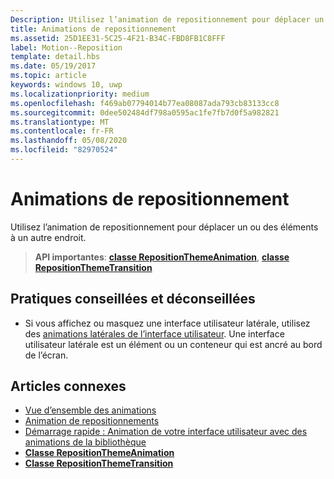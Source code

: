 ```yaml
---
Description: Utilisez l’animation de repositionnement pour déplacer un ou des éléments à un autre endroit.
title: Animations de repositionnement
ms.assetid: 25D1EE31-5C25-4F21-B34C-FBD8FB1C8FFF
label: Motion--Reposition
template: detail.hbs
ms.date: 05/19/2017
ms.topic: article
keywords: windows 10, uwp
ms.localizationpriority: medium
ms.openlocfilehash: f469ab07794014b77ea08087ada793cb83133cc8
ms.sourcegitcommit: 0dee502484df798a0595ac1fe7fb7d0f5a982821
ms.translationtype: MT
ms.contentlocale: fr-FR
ms.lasthandoff: 05/08/2020
ms.locfileid: "82970524"
---
```

# <a name="reposition-animations"></a>Animations de repositionnement



Utilisez l’animation de repositionnement pour déplacer un ou des éléments à un autre endroit.

> **API importantes**: [**classe RepositionThemeAnimation**](https://docs.microsoft.com/uwp/api/Windows.UI.Xaml.Media.Animation.RepositionThemeAnimation), [**classe RepositionThemeTransition**](https://docs.microsoft.com/uwp/api/Windows.UI.Xaml.Media.Animation.RepositionThemeTransition)

## <a name="dos-and-donts"></a>Pratiques conseillées et déconseillées


-   Si vous affichez ou masquez une interface utilisateur latérale, utilisez des [animations latérales de l’interface utilisateur](motion-edgebased.md). Une interface utilisateur latérale est un élément ou un conteneur qui est ancré au bord de l’écran.


## <a name="related-articles"></a>Articles connexes

* [Vue d’ensemble des animations](https://docs.microsoft.com/windows/uwp/graphics/animations-overview)
* [Animation de repositionnements](https://docs.microsoft.com/previous-versions/windows/apps/jj649434(v=win.10))
* [Démarrage rapide : Animation de votre interface utilisateur avec des animations de la bibliothèque](https://docs.microsoft.com/previous-versions/windows/apps/hh452703(v=win.10))
* [**Classe RepositionThemeAnimation**](https://docs.microsoft.com/uwp/api/Windows.UI.Xaml.Media.Animation.RepositionThemeAnimation)
* [**Classe RepositionThemeTransition**](https://docs.microsoft.com/uwp/api/Windows.UI.Xaml.Media.Animation.RepositionThemeTransition)


 




